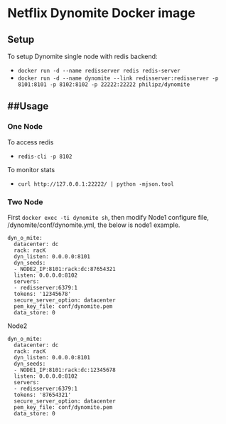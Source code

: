 Netflix Dynomite Docker image
==================================

Setup
-------

To setup Dynomite single node with redis backend:
- `docker run -d --name redisserver redis redis-server`
- `docker run -d --name dynomite --link redisserver:redisserver -p 8101:8101 -p 8102:8102 -p 22222:22222 philipz/dynomite`

##Usage
-------
### One Node

To access redis
- `redis-cli -p 8102`

To monitor stats
- `curl http://127.0.0.1:22222/ | python -mjson.tool`

### Two Node
First `docker exec -ti dynomite sh`, then modify Node1 configure file, /dynomite/conf/dynomite.yml, the below is node1 example.
```
dyn_o_mite:
  datacenter: dc
  rack: racK
  dyn_listen: 0.0.0.0:8101
  dyn_seeds:
  - NODE2_IP:8101:rack:dc:87654321
  listen: 0.0.0.0:8102
  servers:
  - redisserver:6379:1
  tokens: '12345678'
  secure_server_option: datacenter
  pem_key_file: conf/dynomite.pem
  data_store: 0
```
Node2
```
dyn_o_mite:
  datacenter: dc
  rack: racK
  dyn_listen: 0.0.0.0:8101
  dyn_seeds:
  - NODE1_IP:8101:rack:dc:12345678
  listen: 0.0.0.0:8102
  servers:
  - redisserver:6379:1
  tokens: '87654321'
  secure_server_option: datacenter
  pem_key_file: conf/dynomite.pem
  data_store: 0
```
